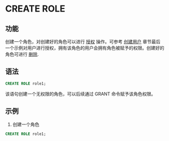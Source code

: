 # CREATE ROLE

## 功能

创建一个角色，对创建好的角色可以进行 [授权](../account-management/GRANT.md#语法) 操作。可参考 [创建用户](../account-management/CREATE%20USER.md) 章节最后一个示例对用户进行授权，拥有该角色的用户会拥有角色被赋予的权限。创建好的角色可进行 [删除](../account-management/DROP%20ROLE.md).

## 语法

```sql
CREATE ROLE role1;
```

 该语句创建一个无权限的角色，可以后续通过 GRANT 命令赋予该角色权限。

## 示例

 1. 创建一个角色

  ```sql
  CREATE ROLE role1;
  ```
